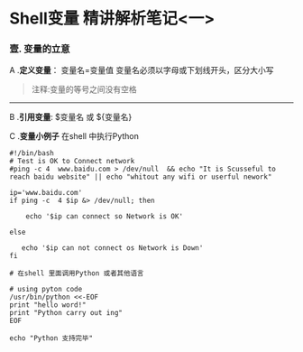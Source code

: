 Shell变量 精讲解析笔记<一>
=====
### 壹. 变量的立意
A .**定义变量**： 变量名=变量值 变量名必须以字母或下划线开头，区分大小写 
> 注释:变量的等号之间没有空格  
----
B .**引用变量**: $变量名 或 ${变量名} 

C .**变量小例子** 在shell 中执行Python
``` shell
#!/bin/bash
# Test is OK to Connect network
#ping -c 4  www.baidu.com > /dev/null  && echo "It is Scusseful to reach baidu website" || echo "whitout any wifi or userful nework"

ip='www.baidu.com'
if ping -c  4 $ip &> /dev/null; then

    echo '$ip can connect so Network is OK'

else

   echo '$ip can not connect os Network is Down'
fi

# 在shell 里面调用Python 或者其他语言

# using pyton code
/usr/bin/python <<-EOF
print "hello word!"
print "Python carry out ing"
EOF

echo "Python 支持完毕"
```
